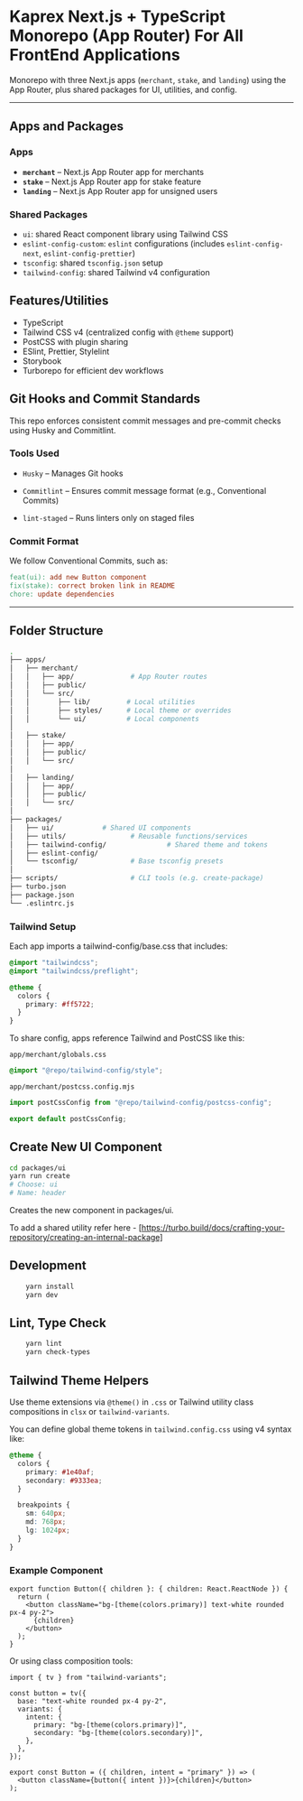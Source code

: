 # Kaprex Next.js + TypeScript Monorepo (App Router) For All FrontEnd Applications

Monorepo with three Next.js apps (`merchant`, `stake`, and `landing`) using the App Router, plus shared packages for UI, utilities, and config.

---

## Apps and Packages

### Apps

- **`merchant`** – Next.js App Router app for merchants
- **`stake`** – Next.js App Router app for stake feature
- **`landing`** – Next.js App Router app for unsigned users

### Shared Packages

- `ui`: shared React component library using Tailwind CSS
- `eslint-config-custom`: `eslint` configurations (includes `eslint-config-next`, `eslint-config-prettier`)
- `tsconfig`: shared `tsconfig.json` setup
- `tailwind-config`: shared Tailwind v4 configuration

## Features/Utilities

- TypeScript
- Tailwind CSS v4 (centralized config with `@theme` support)
- PostCSS with plugin sharing
- ESlint, Prettier, Stylelint
- Storybook
- Turborepo for efficient dev workflows

## Git Hooks and Commit Standards

This repo enforces consistent commit messages and pre-commit checks using Husky and Commitlint.

### Tools Used

- `Husky` – Manages Git hooks

- `Commitlint` – Ensures commit message format (e.g., Conventional Commits)

- `lint-staged` – Runs linters only on staged files

### Commit Format

We follow Conventional Commits, such as:

```makefile
feat(ui): add new Button component
fix(stake): correct broken link in README
chore: update dependencies
```

---

## Folder Structure

```bash
.
├── apps/
│   ├── merchant/
│   │   ├── app/              # App Router routes
│   │   ├── public/
│   │   └── src/
│   │       ├── lib/         # Local utilities
│   │       ├── styles/      # Local theme or overrides
│   │       └── ui/          # Local components
│
│   ├── stake/
│   │   ├── app/
│   │   ├── public/
│   │   └── src/
│
│   ├── landing/
│   │   ├── app/
│   │   ├── public/
│   │   └── src/
│
├── packages/
│   ├── ui/            # Shared UI components
│   ├── utils/                # Reusable functions/services
│   ├── tailwind-config/               # Shared theme and tokens
│   ├── eslint-config/
│   └── tsconfig/             # Base tsconfig presets
│
├── scripts/                  # CLI tools (e.g. create-package)
├── turbo.json
├── package.json
└── .eslintrc.js
```

### Tailwind Setup

Each app imports a tailwind-config/base.css that includes:

```css
@import "tailwindcss";
@import "tailwindcss/preflight";

@theme {
  colors {
    primary: #ff5722;
  }
}
```

To share config, apps reference Tailwind and PostCSS like this:

`app/merchant/globals.css`

```css
@import "@repo/tailwind-config/style";
```

`app/merchant/postcss.config.mjs`

```js
import postCssConfig from "@repo/tailwind-config/postcss-config";

export default postCssConfig;
```

## Create New UI Component

```bash
cd packages/ui
yarn run create
# Choose: ui
# Name: header
```

Creates the new component in packages/ui.

To add a shared utility refer here - [https://turbo.build/docs/crafting-your-repository/creating-an-internal-package]

## Development

```bash
    yarn install
    yarn dev
```

## Lint, Type Check

```bash
    yarn lint
    yarn check-types
```

## Tailwind Theme Helpers

Use theme extensions via `@theme()` in `.css` or Tailwind utility class compositions in `clsx` or `tailwind-variants`.

You can define global theme tokens in `tailwind.config.css` using v4 syntax like:

```css
@theme {
  colors {
    primary: #1e40af;
    secondary: #9333ea;
  }

  breakpoints {
    sm: 640px;
    md: 768px;
    lg: 1024px;
  }
}
```

### Example Component

```tsx
export function Button({ children }: { children: React.ReactNode }) {
  return (
    <button className="bg-[theme(colors.primary)] text-white rounded px-4 py-2">
      {children}
    </button>
  );
}
```

Or using class composition tools:

```tsx
import { tv } from "tailwind-variants";

const button = tv({
  base: "text-white rounded px-4 py-2",
  variants: {
    intent: {
      primary: "bg-[theme(colors.primary)]",
      secondary: "bg-[theme(colors.secondary)]",
    },
  },
});

export const Button = ({ children, intent = "primary" }) => (
  <button className={button({ intent })}>{children}</button>
);
```
